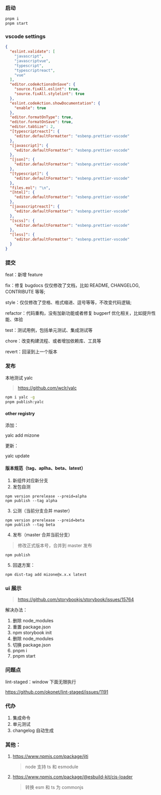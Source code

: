### 启动

```bash shell
pnpm i
pnpm start
```

### vscode settings

```json
{
  "eslint.validate": [
    "javascript",
    "javascriptvue",
    "typescript",
    "typescriptreact",
    "vue"
  ],
  "editor.codeActionsOnSave": {
    "source.fixAll.eslint": true,
    "source.fixAll.stylelint": true
  },
  "eslint.codeAction.showDocumentation": {
    "enable": true
  },
  "editor.formatOnType": true,
  "editor.formatOnSave": true,
  "editor.tabSize": 2,
  "[typescriptreact]": {
    "editor.defaultFormatter": "esbenp.prettier-vscode"
  },
  "[javascript]": {
    "editor.defaultFormatter": "esbenp.prettier-vscode"
  },
  "[json]": {
    "editor.defaultFormatter": "esbenp.prettier-vscode"
  },
  "[typescript]": {
    "editor.defaultFormatter": "esbenp.prettier-vscode"
  },
  "files.eol": "\n",
  "[html]": {
    "editor.defaultFormatter": "esbenp.prettier-vscode"
  },
  "[javascriptreact]": {
    "editor.defaultFormatter": "esbenp.prettier-vscode"
  },
  "[scss]": {
    "editor.defaultFormatter": "esbenp.prettier-vscode"
  },
  "[less]": {
    "editor.defaultFormatter": "esbenp.prettier-vscode"
  }
}
```

### 提交

feat：新增 feature

fix：修复 bugdocs 仅仅修改了文档，比如 README, CHANGELOG, CONTRIBUTE 等等;

style：仅仅修改了空格、格式缩进、逗号等等，不改变代码逻辑;

refactor：代码重构，没有加新功能或者修复 bugperf 优化相关，比如提升性能、体验

test：测试用例，包括单元测试、集成测试等

chore：改变构建流程、或者增加依赖库、工具等

revert：回滚到上一个版本

### 发布

本地测试 yalc

> https://github.com/wclr/yalc

```bash shell
npm i yalc -g
pnpm publish:yalc
```

#### other registry

添加：

yalc add mizone

更新：

yalc update

#### 版本规范（tag、aplha、beta、latest）

1. 新组件对应新分支
2. 发包自测

```
npm version prerelease --preid=alpha
npm publish --tag alpha
```

3. 公测（当前分支合并 master）

```
npm version prerelease --preid=beta
npm publish --tag beta
```

4. 发布（master 合并当前分支）

> 修改正式版本号，合并到 master 发布

```
npm publish
```

5. 回退方案：

```
npm dist-tag add mizone@x.x.x latest
```

### ui 展示

> https://github.com/storybookjs/storybook/issues/15764

解决办法：

1. 删除 node_modules
2. 重置 package.json
3. npm storybook init
4. 删除 node_modules
5. 切换 package.json
6. pnpm i
7. pnpm start

### 问题点

lint-staged：window 下面无限执行

https://github.com/okonet/lint-staged/issues/1191

### 代办

1. 集成命令
2. 单元测试
3. changelog 自动生成

### 其他：

1. https://www.npmjs.com/package/jiti

   > node 支持 ts 和 esmodule

2. https://www.npmjs.com/package/@esbuild-kit/cjs-loader
   > 转换 esm 和 ts 为 commonjs
